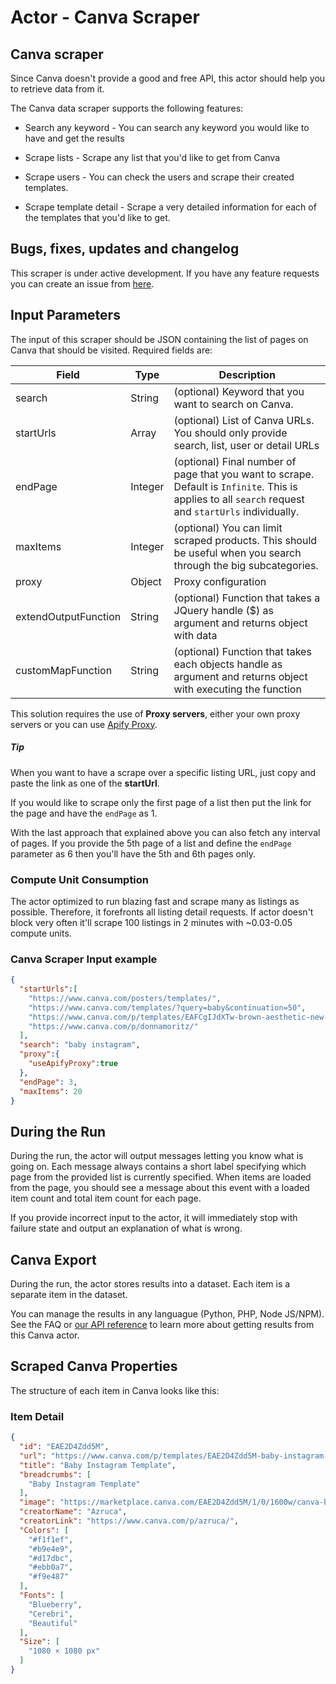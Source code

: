 # Actor - Canva Scraper

## Canva scraper

Since Canva doesn't provide a good and free API, this actor should help you to retrieve data from it.

The Canva data scraper supports the following features:

-   Search any keyword - You can search any keyword you would like to have and get the results

-   Scrape lists - Scrape any list that you'd like to get from Canva

-   Scrape users - You can check the users and scrape their created templates.

-   Scrape template detail - Scrape a very detailed information for each of the templates that you'd like to get.


## Bugs, fixes, updates and changelog

This scraper is under active development. If you have any feature requests you can create an issue from [here](https://github.com/epctex/canva-scraper/issues).

## Input Parameters

The input of this scraper should be JSON containing the list of pages on Canva that should be visited. Required fields are:

| Field                | Type    | Description                                                                                                                                                                                                    |
| -------------------- | ------- | -------------------------------------------------------------------------------------------------------------------------------------------------------------------------------------------------------------- |
| search               | String  | (optional) Keyword that you want to search on Canva.                                                                                                                                                       |
| startUrls            | Array   | (optional) List of Canva URLs. You should only provide search, list, user or detail URLs                                                                                                                 |
| endPage              | Integer | (optional) Final number of page that you want to scrape. Default is `Infinite`. This is applies to all `search` request and `startUrls` individually.                                                          |
| maxItems             | Integer | (optional) You can limit scraped products. This should be useful when you search through the big subcategories.                                                                                                |
| proxy                | Object  | Proxy configuration                                                                                                                                                                                            |
| extendOutputFunction | String  | (optional) Function that takes a JQuery handle ($) as argument and returns object with data                                                                                                                    |
| customMapFunction | String  | (optional) Function that takes each objects handle as argument and returns object with executing the function                                                                                                                     |

This solution requires the use of **Proxy servers**, either your own proxy servers or you can use [Apify Proxy](https://www.apify.com/docs/proxy).

##### Tip

When you want to have a scrape over a specific listing URL, just copy and paste the link as one of the **startUrl**.

If you would like to scrape only the first page of a list then put the link for the page and have the `endPage` as 1.

With the last approach that explained above you can also fetch any interval of pages. If you provide the 5th page of a list and define the `endPage` parameter as 6 then you'll have the 5th and 6th pages only.

### Compute Unit Consumption

The actor optimized to run blazing fast and scrape many as listings as possible. Therefore, it forefronts all listing detail requests. If actor doesn't block very often it'll scrape 100 listings in 2 minutes with ~0.03-0.05 compute units.

### Canva Scraper Input example

```json
{
  "startUrls":[
    "https://www.canva.com/posters/templates/",
    "https://www.canva.com/templates/?query=baby&continuation=50",
    "https://www.canva.com/p/templates/EAFCgIJdXTw-brown-aesthetic-new-dad-fist-bumps-father-s-day-instagram-post/",
    "https://www.canva.com/p/donnamoritz/"
  ],
  "search": "baby instagram",
  "proxy":{
    "useApifyProxy":true
  },
  "endPage": 3,
  "maxItems": 20
}
```

## During the Run

During the run, the actor will output messages letting you know what is going on. Each message always contains a short label specifying which page from the provided list is currently specified.
When items are loaded from the page, you should see a message about this event with a loaded item count and total item count for each page.

If you provide incorrect input to the actor, it will immediately stop with failure state and output an explanation of what is wrong.

## Canva Export

During the run, the actor stores results into a dataset. Each item is a separate item in the dataset.

You can manage the results in any languague (Python, PHP, Node JS/NPM). See the FAQ or <a href="https://www.apify.com/docs/api" target="blank">our API reference</a> to learn more about getting results from this Canva actor.

## Scraped Canva Properties

The structure of each item in Canva looks like this:

### Item Detail

```json
{
  "id": "EAE2D4Zdd5M",
  "url": "https://www.canva.com/p/templates/EAE2D4Zdd5M-baby-instagram-template/",
  "title": "Baby Instagram Template",
  "breadcrumbs": [
    "Baby Instagram Template"
  ],
  "image": "https://marketplace.canva.com/EAE2D4Zdd5M/1/0/1600w/canva-baby-instagram-template-fcw840AqWBM.jpg",
  "creatorName": "Azruca",
  "creatorLink": "https://www.canva.com/p/azruca/",
  "Colors": [
    "#f1f1ef",
    "#b9e4e9",
    "#d17dbc",
    "#ebb0a7",
    "#f9e487"
  ],
  "Fonts": [
    "Blueberry",
    "Cerebri",
    "Beautiful"
  ],
  "Size": [
    "1080 × 1080 px"
  ]
}
```

